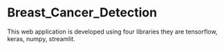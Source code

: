 # Breast_Cancer_Detection
This web application is developed using four libraries they are tensorflow, keras, numpy, streamlit.
